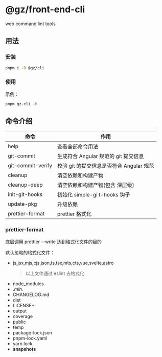 # @gz/front-end-cli

web command lint tools

## 用法

### 安装

```bash
pnpm i -D @gz/cli
```

### 使用

示例：

```bash
pnpm gz-cli -h
```

## 命令介绍

| 命令              | 作用                                     |
| ----------------- | ---------------------------------------- |
| help              | 查看全部命令用法                         |
| git-commit        | 生成符合 Angular 规范的 git 提交信息     |
| git-commit-verify | 校验 git 的提交信息是否符合 Angular 规范 |
| cleanup           | 清空依赖和构建产物                       |
| cleanup-deep      | 清空依赖和构建产物(包含 深层级)          |
| init-git-hooks    | 初始化 simple-gi t-hooks 钩子            |
| update-pkg        | 升级依赖                                 |
| prettier-format   | prettier 格式化                          |

### prettier-format

底层调用 prettier --write 达到格式化文件的目的

默认忽略的格式化文件：

- js,jsx,mjs,cjs,json,ts,tsx,mts,cts,vue,svelte,astro
  > 以上文件通过 eslint 去格式化
- node_modules
- _.min._
- CHANGELOG.md
- dist
- LICENSE\*
- output
- coverage
- public
- temp
- package-lock.json
- pnpm-lock.yaml
- yarn.lock
- **snapshots**
